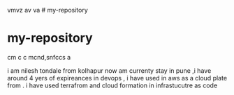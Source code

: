  vmvz av va   # my-repository
# my-repository
cm c c  mcnd,snfccs a  

i am nilesh tondale from kolhapur now am currenty stay in pune ,i have around 4 yers of expireances in devops , i have used in aws as a cloud plate from . i have used terrafrom and cloud formation in infrastucutre as code